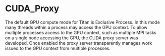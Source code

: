 CUDA_Proxy
==========

The default GPU compute mode for Titan is Exclusive Process. In this mode many threads within a process may access the GPU context. To allow multiple processes access to the GPU context, such as multiple MPI tasks on a single node accessing the GPU, the CUDA proxy server was developed. Once enabled the proxy server transparently manages work issued to the GPU context from multiple processes. 
